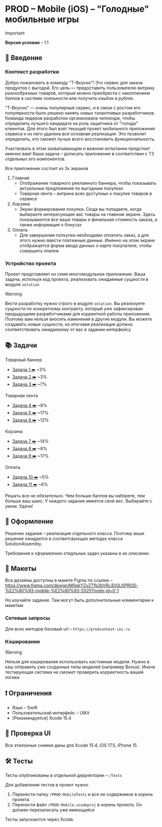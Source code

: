 # PROD – Mobile (iOS) – "Голодные" мобильные игры

> [!IMPORTANT]
> **Версия условия** – 1.1

## 🚀 Введение

### Контекст разработки

Добро пожаловать в команду "Т–Вкусно"! Это сервис для заказа продуктов с выгодой. Его цель — предоставить пользователю витрину разнообразных товаров, которые можно приобрести с накоплением баллов в системе лояльности или получить кэшбэк в рублях.

"Т–Вкусно" — очень популярный сервис, и в связи с ростом его популярности было решено нанять новых талантливых разработчиков. Команда лидеров разработки организовала челлендж, чтобы определить лучшего кандидата на роль защитника от "голода" клиентов. Для этого был взят текущий проект мобильного приложения сервиса и из него удалена вся основная реализация. Это позволит определить, кто сможет лучше всего восстановить функциональность. 

Участвовать в этом захватывающем и важном испытании предстоит именно вам! Ваша задача – дописать приложение в соответствии с ТЗ отдельных его компонентов.

Все приложение состоит из 3х экранов

1. Главная
    - Отображение товарного рекламного баннера, чтобы показывать актуальные предложения по выгодным покупках
    - Товарная лента – витрина всех доступных к покупке товаров в сервисе
2. Корзина 
    - Экран формирования покупки. Сюда вы попадаете, когда выбираете интересующие вас товары на главном экране. Здесь показываются все ваши товары и финальная стоимость заказа, а также информация о бонусах
3. Оплата
    - Для завершения попкупки необходимо оплатить заказ, а для этого нужно ввести платежные данные. Именно на этом экране отображается форма ввода данных о карте покупателя, чтобы совершить платеж

### Устройство проекта

Проект представляет из семя многомодульное приложение. Ваша задача, испольуя код проекта, реализовать ожидаемые сущности в модуле `solution`

> [!WARNING]
> Вести разработку нужно строго в модуле `solution`. Вы реализуете сущности по конкретному контракту, который уже зафиксирован предыдущими разработчиками для корректной работы приложения. Поэтому вам нельзя вносить изменения в другие модули. Вы можете создавать новые сущности, но итоговая реализация должна соответствовать ожидаемому от вас в задании интерфейсу

## 📚 Задачи

Товарный баннер
* [Задача 1 ➡️](Task/Task1.md) ~3%
* [Задача 2 ➡️](Task/Task2.md) ~3%
* [Задача 3 ➡️](Task/Task3.md) ~7%

Товарная лента
* [Задача 4 ➡️](Task/Task4.md) ~8%
* [Задача 5 ➡️](Task/Task5.md) ~17%
* [Задача 6 ➡️](Task/Task6.md) ~12%

Корзина
* [Задача 7 ➡️](Task/Task7.md) ~14%
* [Задача 8 ➡️](Task/Task8.md) ~8%
* [Задача 9 ➡️](Task/Task9.md) ~17%

Оплата
* [Задача 10 ➡️](Task/Task10.md) ~5%
* [Задача 11 ➡️](Task/Task11.md) ~6%

Решать все не обязательно. Чем больше баллов вы наберете, тем больше ваш шанс. У каждого задания имеется свой вес. Выбирайте с умом. Удачи!

## 📝 Оформление

Решение задания – реализация отдельного класса. Поэтому ваше решение ожидается в соответсвующих методах класса SolutionAssemlby.

Требования к оформелнию отедльных задач указаны в их описании.

## 🎨 Макеты

Все дизайны доступны в макете Figma по ссылке – https://www.figma.com/design/M0ekYZvZTfk2bVRLjEtGLf/PROD-%E2%80%93-mobile-%E2%80%93-2025?node-id=0-1

Но изучайте задание. Там могут быть дополнительные комментарии к макетам

### Сетевые запросы

Для всех методов базовый url – `https://prodcontest-ios.ru`

### Кэширование

> [!WARNING]
> Нельзя для кэширования использовать кастомные модели. Нужно в кэш отправить уже созданные типы моделей (например Bonus). Иначе тестирующая система не сможет проверить корректность вашей логики

## ❗️ Ограничения

* Язык – Swift
* Пользовательский интерфейс – UIKit
* [Рекомендуется] Xcode 15.4

## 🔄 Проверка UI

Все эталонные снимки даны для Xcode 15.4, iOS 17.5, iPhone 15

## 🛠️ Тесты

Тесты опубликованы в отдельной дирректории – `/Tests`

Для добавления тестов в проект нужно
1. Перенести папку `/PROD-MobileTests` и все ее содержимое в корень проекта
2. Перенести файл `/PROD-Mobile.xcodeproj` в корень проекта. Он должен перезаписать уже имеющийся

Тесты запускаются через Xcode.
